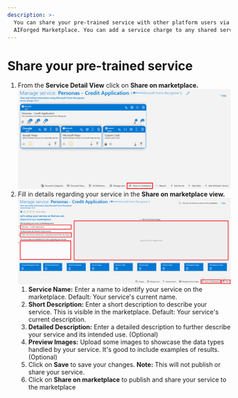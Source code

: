 ```yaml
---
description: >-
  You can share your pre-trained service with other platform users via the
  AIForged Marketplace. You can add a service charge to any shared service.
---
```


# Share your pre-trained service

1. From the **Service Detail View** click on **Share on marketplace.**\
   <img src="../.gitbook/assets/image (37) (3).png" alt="" data-size="original">
2. Fill in details regarding your service in the **Share on marketplace view.**\
   ![](<../.gitbook/assets/image (66).png>)
   1. **Service Name:** Enter a name to identify your service on the marketplace. Default: Your service's current name.
   2. **Short Description:** Enter a short description to describe your service. This is visible in the marketplace. Default: Your service's current description.
   3. **Detailed Description:** Enter a detailed description to further describe your service and its intended use. (Optional)
   4. **Preview Images:** Upload some images to showcase the data types handled by your service. It's good to include examples of results. (Optional)
   5. Click on **Save** to save your changes. **Note:** This will not publish or share your service.
   6. Click on **Share on marketplace** to publish and share your service to the marketplace
